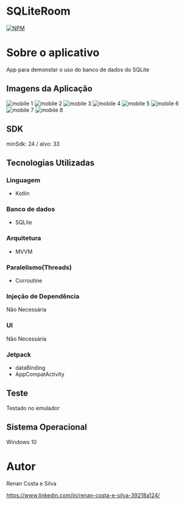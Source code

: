 # SQLiteRoom
[![NPM](https://img.shields.io/npm/l/react)](https://github.com/RenanCostaSilva/Animacao/blob/master/LICENSE)


# Sobre o aplicativo
App para demonstar o uso do banco de dados do SQLite

## Imagens da Aplicação
![mobile 1](https://github.com/RenanCostaSilva/SQLiteRoom/blob/master/imagem1.jpg)
![mobile 2](https://github.com/RenanCostaSilva/SQLiteRoom/blob/master/imagem2.jpg)
![mobile 3](https://github.com/RenanCostaSilva/SQLiteRoom/blob/master/imagem3.jpg)
![mobile 4](https://github.com/RenanCostaSilva/SQLiteRoom/blob/master/imagem4.jpg)
![mobile 5](https://github.com/RenanCostaSilva/SQLiteRoom/blob/master/imagem5.jpg)
![mobile 6](https://github.com/RenanCostaSilva/SQLiteRoom/blob/master/imagem6.jpg)
![mobile 7](https://github.com/RenanCostaSilva/SQLiteRoom/blob/master/imagem7.jpg)
![mobile 8](https://github.com/RenanCostaSilva/SQLiteRoom/blob/master/imagem8.jpg)

## SDK
minSdk: 24 / alvo: 33

## Tecnologias Utilizadas

### Linguagem
- Kotlin

### Banco de dados
- SQLite

### Arquitetura
- MVVM

### Paralelismo(Threads)
- Corroutine

### Injeção de Dependência
Não Necessária

### UI
Não Necessária

### Jetpack
- dataBinding
- AppCompatActivity

## Teste
Testado no emulador

## Sistema Operacional
Windows 10

# Autor
Renan Costa e Silva

https://www.linkedin.com/in/renan-costa-e-silva-39218a124/
